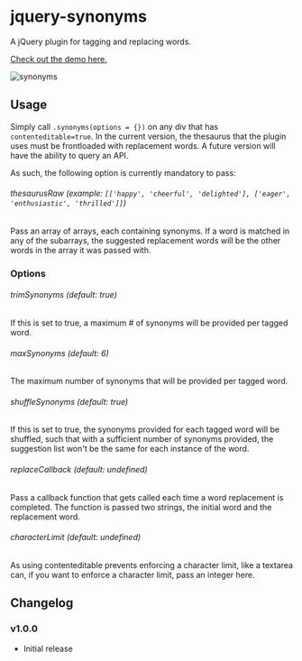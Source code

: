 # jquery-synonyms
A jQuery plugin for tagging and replacing words.

[Check out the demo here.](http://andrewjgremmo.github.io/synonyms)

![synonyms](https://cloud.githubusercontent.com/assets/6382796/14942451/7e7c5dac-0f8b-11e6-88b3-351a75dea259.gif)

## Usage
Simply call `.synonyms(options = {})` on any div that has `contenteditable=true`.
In the current version, the thesaurus that the plugin uses must be frontloaded with replacement words.  A future version will have the ability to query an API.

As such, the following option is currently mandatory to pass:
###### thesaurusRaw (example: `[['happy', 'cheerful', 'delighted'], ['eager', 'enthusiastic', 'thrilled']]`)
Pass an array of arrays, each containing synonyms.  If a word is matched in any of the subarrays, the suggested replacement words will be the other words in the array it was passed with.


### Options

###### trimSynonyms (default: true)
If this is set to true, a maximum # of synonyms will be provided per tagged word.
###### maxSynonyms (default: 6)
The maximum number of synonyms that will be provided per tagged word.
###### shuffleSynonyms (default: true)
If this is set to true, the synonyms provided for each tagged word will be shuffled, such that with a sufficient number of synonyms provided, the suggestion list won't be the same for each instance of the word.
###### replaceCallback (default: undefined)
Pass a callback function that gets called each time a word replacement is completed.  The function is passed two strings, the initial word and the replacement word.
###### characterLimit (default: undefined)
As using contenteditable prevents enforcing a character limit, like a textarea can, if you want to enforce a character limit, pass an integer here.

## Changelog

### v1.0.0
* Initial release
